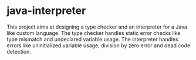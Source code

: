 # java-interpreter

This project aims at designing a type checker and an interpreter for a Java like custom language. The type checker handles static error checks 
like type mismatch and undeclared variable usage. The interpreter handles errors like uninitialized variable usage, division by zero error and 
dead code detection.
